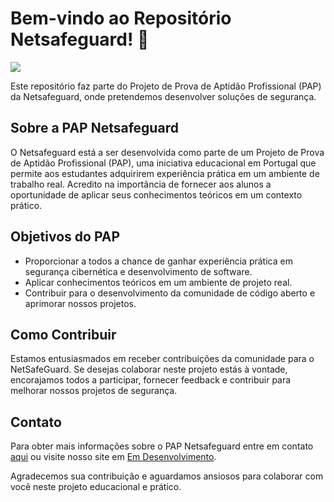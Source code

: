 # Bem-vindo ao Repositório Netsafeguard! 👋

<img src="https://github.com/NetSafeGuard/NetSafeGuard/assets/75593113/6246054b-edad-4ef9-b427-9e841a83bb2a">

Este repositório faz parte do Projeto de Prova de Aptidão Profissional (PAP) da Netsafeguard, onde pretendemos desenvolver soluções de segurança.

## Sobre a PAP Netsafeguard

O Netsafeguard está a ser desenvolvida como parte de um Projeto de Prova de Aptidão Profissional (PAP), uma iniciativa educacional em Portugal que permite aos estudantes adquirirem experiência prática em um ambiente de trabalho real. Acredito na importância de fornecer aos alunos a oportunidade de aplicar seus conhecimentos teóricos em um contexto prático.

## Objetivos do PAP

- Proporcionar a todos a chance de ganhar experiência prática em segurança cibernética e desenvolvimento de software.
- Aplicar conhecimentos teóricos em um ambiente de projeto real.
- Contribuir para o desenvolvimento da comunidade de código aberto e aprimorar nossos projetos.

## Como Contribuir

Estamos entusiasmados em receber contribuições da comunidade para o NetSafeGuard. Se desejas colaborar neste projeto estás à vontade, encorajamos todos a participar, fornecer feedback e contribuir para melhorar nossos projetos de segurança.

## Contato

Para obter mais informações sobre o PAP Netsafeguard entre em contato [aqui](mailto:contactojoaosilva@gmail.com) ou visite nosso site em [Em Desenvolvimento](https://emdesenvolvimento.com).

Agradecemos sua contribuição e aguardamos ansiosos para colaborar com você neste projeto educacional e prático.
